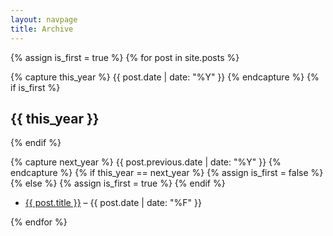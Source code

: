 ```yaml
---
layout: navpage
title: Archive
---
```


<!-- Adapted from http://benjaminblog.ml/Nice_Blog/archive/ -->

{% assign is_first = true %}
{% for post in site.posts %}

{% capture this_year %}
{{ post.date | date: "%Y" }}
{% endcapture %}
{% if is_first %}
<h2>{{ this_year }}</h2>
{% endif %}

{% capture next_year %}
{{ post.previous.date | date: "%Y" }}
{% endcapture %}
{% if this_year == next_year %}
{% assign is_first = false %}
{% else %}
{% assign is_first = true %}
{% endif %}

<ul>
	<li><a href="{{ post.url | prepend: site.baseurl }}">{{ post.title }}</a> &ndash; {{ post.date | date: "%F" }}
	</li>
</ul>
	  
{% endfor %}